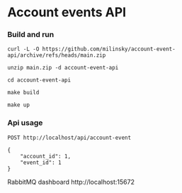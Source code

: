 # Account events API

### Build and run

```shell
curl -L -O https://github.com/milinsky/account-event-api/archive/refs/heads/main.zip
```
```shell
unzip main.zip -d account-event-api
```
```shell
cd account-event-api
```
```shell
make build
```
```shell
make up
```

### Api usage

```POST http://localhost/api/account-event```
```
{
    "account_id": 1,
    "event_id": 1
}

```

RabbitMQ dashboard http://localhost:15672
